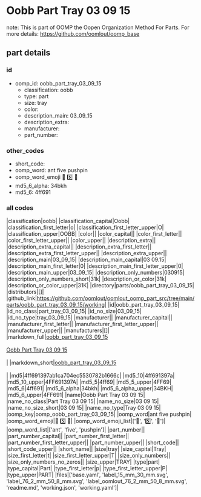 # Oobb Part Tray 03 09 15  

note: This is part of OOMP the Oopen Organization Method For Parts. For more details: https://github.com/oomlout/oomp_base

##  part details





### id
* oomp_id: oobb_part_tray_03_09_15
  * classification: oobb
  * type: part
  * size: tray
  * color: 
  * description_main: 03_09_15
  * description_extra: 
  * manufacturer: 
  * part_number: 

### other_codes
* short_code: 
* oomp_word: ant five pushpin
* oomp_word_emoji :ant: :five: :pushpin:
* md5_6_alpha: 34bkh
* md5_6: 4ff691

### all codes 
|classification|oobb|
|classification_capital|Oobb|
|classification_first_letter|o|
|classification_first_letter_upper|O|
|classification_upper|OOBB|
|color||
|color_capital||
|color_first_letter||
|color_first_letter_upper||
|color_upper||
|description_extra||
|description_extra_capital||
|description_extra_first_letter||
|description_extra_first_letter_upper||
|description_extra_upper||
|description_main|03_09_15|
|description_main_capital|03 09.15|
|description_main_first_letter|0|
|description_main_first_letter_upper|0|
|description_main_upper|03_09_15|
|description_only_numbers|030915|
|description_only_numbers_short|31k|
|description_or_color|31k|
|description_or_color_upper|31K|
|directory|parts/oobb_part_tray_03_09_15|
|distributors|[]|
|github_link|https://github.com/oomlout/oomlout_oomp_part_src/tree/main/parts/oobb_part_tray_03_09_15/working|
|id|oobb_part_tray_03_09_15|
|id_no_class|part_tray_03_09_15|
|id_no_size|03_09_15|
|id_no_type|tray_03_09_15|
|manufacturer||
|manufacturer_capital||
|manufacturer_first_letter||
|manufacturer_first_letter_upper||
|manufacturer_upper||
|manufacturers|[]|
|markdown_full|[oobb_part_tray_03_09_15](https://github.com/oomlout/oomlout_oomp_part_src/tree/main/parts/oobb_part_tray_03_09_15/working)<br>[](https://github.com/oomlout/oomlout_oomp_part_src/tree/main/parts/oobb_part_tray_03_09_15/working)<br>[Oobb Part Tray 03 09 15](https://github.com/oomlout/oomlout_oomp_part_src/tree/main/parts/oobb_part_tray_03_09_15/working)<br><br>|
|markdown_short|[oobb_part_tray_03_09_15](https://github.com/oomlout/oomlout_oomp_part_src/tree/main/parts/oobb_part_tray_03_09_15/working)<br><br>|
|md5|4ff691397ab1ca704ec5530782b1666c|
|md5_10|4ff691397a|
|md5_10_upper|4FF691397A|
|md5_5|4ff69|
|md5_5_upper|4FF69|
|md5_6|4ff691|
|md5_6_alpha|34bkh|
|md5_6_alpha_upper|34BKH|
|md5_6_upper|4FF691|
|name|Oobb Part Tray 03 09 15|
|name_no_class|Part Tray 03 09 15|
|name_no_size|03 09 15|
|name_no_size_short|03 09 15|
|name_no_type|Tray 03 09 15|
|oomp_key|oomp_oobb_part_tray_03_09_15|
|oomp_word|ant five pushpin|
|oomp_word_emoji|:ant: :five: :pushpin:|
|oomp_word_emoji_list|[':ant:', ':five:', ':pushpin:']|
|oomp_word_list|['ant', 'five', 'pushpin']|
|part_number||
|part_number_capital||
|part_number_first_letter||
|part_number_first_letter_upper||
|part_number_upper||
|short_code||
|short_code_upper||
|short_name||
|size|tray|
|size_capital|Tray|
|size_first_letter|t|
|size_first_letter_upper|T|
|size_only_numbers||
|size_only_numbers_no_zeros||
|size_upper|TRAY|
|type|part|
|type_capital|Part|
|type_first_letter|p|
|type_first_letter_upper|P|
|type_upper|PART|
|files|['base.yaml', 'label_15_mm_30_mm.svg', 'label_76_2_mm_50_8_mm.svg', 'label_oomlout_76_2_mm_50_8_mm.svg', 'readme.md', 'working.json', 'working.yaml']|
